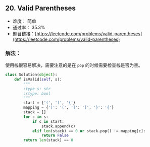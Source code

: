 ## 20. Valid Parentheses


- 难度： 简单
- 通过率： 35.3%
- 题目链接：[https://leetcode.com/problems/valid-parentheses](https://leetcode.com/problems/valid-parentheses)



### 解法：

使用栈很容易解决，需要注意的是在 `pop` 的时候需要检查栈是否为空。

```python
class Solution(object):
    def isValid(self, s):
        """
        :type s: str
        :rtype: bool
        """
        start = {'(', '[', '{'}
        mapping = {')': '(', ']': '[', '}': '{'}
        stack = []
        for c in s:
            if c in start:
                stack.append(c)
            elif len(stack) == 0 or stack.pop() != mapping[c]:
                return False
        return len(stack) == 0
```